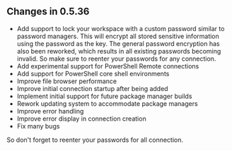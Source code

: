 ## Changes in 0.5.36
- Add support to lock your workspace with a custom password similar to password managers.
  This will encrypt all stored sensitive information using the password as the key.
  The general password encryption has also been reworked, which results in all existing passwords becoming invalid.
  So make sure to reenter your passwords for any connection.
- Add experimental support for PowerShell Remote connections
- Add support for PowerShell core shell environments
- Improve file browser performance
- Improve initial connection startup after being added
- Implement initial support for future package manager builds
- Rework updating system to accommodate package managers
- Improve error handling
- Improve error display in connection creation
- Fix many bugs

So don't forget to reenter your passwords for all connection.
